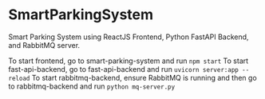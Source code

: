 # SmartParkingSystem

Smart Parking System using ReactJS Frontend, Python FastAPI Backend, and RabbitMQ server.

To start frontend, go to smart-parking-system and run `npm start`
To start fast-api-backend, go to fast-api-backend and run `uvicorn server:app --reload`
To start rabbitmq-backend, ensure RabbitMQ is running and then go to rabbitmq-backend and run `python mq-server.py`
